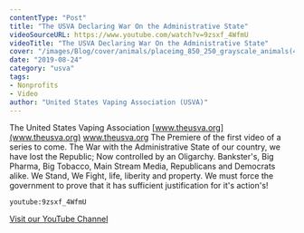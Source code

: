 ```yaml
---
contentType: "Post"
title: "The USVA Declaring War On the Administrative State"
videoSourceURL: https://www.youtube.com/watch?v=9zsxf_4WfmU
videoTitle: "The USVA Declaring War On the Administrative State"
cover: "/images/Blog/cover/animals/placeimg_850_250_grayscale_animals(4).jpg"
date: "2019-08-24"
category: "usva"
tags:
- Nonprofits
- Video
author: "United States Vaping Association (USVA)"
---
```


The United States Vaping Association [www.theusva.org](www.theusva.org) www.theusva.org The Premiere of the first video of a series to come. The War with the Administrative State of our country, we have lost the Republic; Now controlled by an Oligarchy. Bankster's, Big Pharma, Big Tobacco, Main Stream Media, Republicans and Democrats alike.  We Stand, We Fight, life, liberity and property.  We must force the government to prove that it has sufficient justification for it's action's!

`youtube:9zsxf_4WfmU`

[Visit our YouTube Channel](https://www.youtube.com/channel/UCdIRb1EcGMa3SO8oHeLW_6A)



